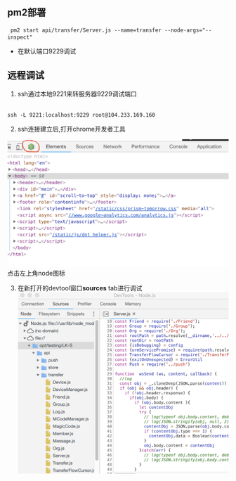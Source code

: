 


## pm2部署
```
 pm2 start api/transfer/Server.js --name=transfer --node-args="--inspect"
```

- 在默认端口9229调试

## 远程调试

1. ssh通过本地9221来转服务器9229调试端口
```

ssh -L 9221:localhost:9229 root@104.233.169.160

```

2. ssh连接建立后,打开chrome开发者工具

![](./img/devtools.png)
点击左上角node图标

3. 在新打开的devtool窗口**sources** tab进行调试
![](./img/devtools2.png)
